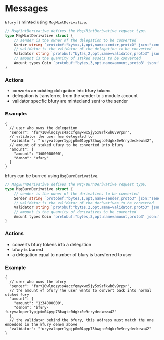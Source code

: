 <!--
order: 3
-->

# Messages

`bfury` is minted using `MsgMintDerivative`.


```go
// MsgMintDerivative defines the Msg/MintDerivative request type.
type MsgMintDerivative struct {
	// sender is the owner of the delegation to be converted
	Sender string `protobuf:"bytes,1,opt,name=sender,proto3" json:"sender,omitempty"`
	// validator is the validator of the delegation to be converted
	Validator string `protobuf:"bytes,2,opt,name=validator,proto3" json:"validator,omitempty"`
	// amount is the quantity of staked assets to be converted
	Amount types.Coin `protobuf:"bytes,3,opt,name=amount,proto3" json:"amount"`
}
```

### Actions

* converts an existing delegation into bfury tokens
* delegation is transferred from the sender to a module account
* validator specific bfury are minted and sent to the sender

### Example:

```jsonc
{
  // user who owns the delegation
  "sender": "fury10wlnqzyss4accfqmyxwx5jy5x9nfkwh6v9rpsr",
  // validator the user has delegated to
  "validator": "furyvaloper1ypjp0m04pyp73hwgtc0dgkx0e9rrydeckewa42",
  // amount of staked ufury to be converted into bfury
  "amount": {
    "amount": "1000000000",
    "denom": "ufury"
  }
}
```

`bfury` can be burned using `MsgBurnDerivative`.

```go
// MsgBurnDerivative defines the Msg/BurnDerivative request type.
type MsgBurnDerivative struct {
	// sender is the owner of the derivatives to be converted
	Sender string `protobuf:"bytes,1,opt,name=sender,proto3" json:"sender,omitempty"`
	// validator is the validator of the derivatives to be converted
	Validator string `protobuf:"bytes,2,opt,name=validator,proto3" json:"validator,omitempty"`
	// amount is the quantity of derivatives to be converted
	Amount types.Coin `protobuf:"bytes,3,opt,name=amount,proto3" json:"amount"`
}
```

### Actions

* converts bfury tokens into a delegation
* bfury is burned
* a delegation equal to number of bfury is transferred to user


### Example

```jsonc
{
  // user who owns the bfury
  "sender": "fury10wlnqzyss4accfqmyxwx5jy5x9nfkwh6v9rpsr",
  // the amount of bfury the user wants to convert back into normal staked fury
  "amount": {
    "amount": "1234000000",
    "denom": "bfury-furyvaloper1ypjp0m04pyp73hwgtc0dgkx0e9rrydeckewa42"
  },
  // the validator behind the bfury, this address must match the one embedded in the bfury denom above
  "validator": "furyvaloper1ypjp0m04pyp73hwgtc0dgkx0e9rrydeckewa42"
}
```
